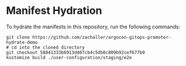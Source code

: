 # Manifest Hydration

To hydrate the manifests in this repository, run the following commands:

```shell
git clone https://github.com/zachaller/argocon-gitops-promoter-hydrate-demo
# cd into the cloned directory
git checkout 58841333b6913d407cb4c5db0c809b92cef677b0
kustomize build ./user-configuration/staging/e2e
```
